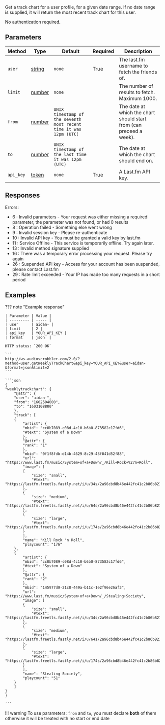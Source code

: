 Get a track chart for a user profile, for a given date range. If no date range is supplied, it will return the most recent track chart for this user.

No authentication required.

## Parameters
| Method         | Type                                                                                               | Default    | Required | Description                                            |
| -------------- | -------------------------------------------------------------------------------------------------- | ---------- | -------- | ------------------------------------------------------ |
| `user`         |[string](https://developer.mozilla.org/en-US/docs/Web/JavaScript/Reference/Global_Objects/String)   |`none`      | True | The last.fm username to fetch the friends of.
| `limit`        |[number](https://developer.mozilla.org/en-US/docs/Web/JavaScript/Reference/Global_Objects/Number)   | `none`  |             | The number of results to fetch. Maximum 1000.
| `from`         |[number](https://developer.mozilla.org/en-US/docs/Web/JavaScript/Reference/Global_Objects/Number)   | `UNIX timestamp of the seventh most recent time it was 12pm (UTC)` |      | The date at which the chart should start from (can preceed a week).
| `to`           |[number](https://developer.mozilla.org/en-US/docs/Web/JavaScript/Reference/Global_Objects/Number)   | `UNIX timestamp of the last time it was 12pm (UTC)` |       | The date at which the chart should end on.
| `api_key`      |[token](https://www.last.fm/api/account/create)                                                     |`none`      | True | A Last.fm API key.

## Responses
Errors:

- 6 : Invalid parameters - Your request was either missing a required parameter, the parameter was not found, or had 0 results
- 8 : Operation failed - Something else went wrong  
- 9 : Invalid session key - Please re-authenticate  
- 10 : Invalid API key - You must be granted a valid key by last.fm  
- 11 : Service Offline - This service is temporarily offline. Try again later.  
- 13 : Invalid method signature supplied  
- 16 : There was a temporary error processing your request. Please try again  
- 26 : Suspended API key - Access for your account has been suspended, please contact Last.fm  
- 29 : Rate limit exceeded - Your IP has made too many requests in a short period  

## Examples
??? note "Example response"

    | Parameter | Value |
    | --------- | ----- |
    | user      | aidan- |
    | limit     | 2 |
    | api_key   | YOUR_API_KEY |
    | format    | json  |

    HTTP status: `200 OK`

    ```
    http://ws.audioscrobbler.com/2.0/?method=user.getWeeklyTrackChart&api_key=YOUR_API_KEY&user=aidan-&format=json&limit=2
    ```

    ```json
    {
    "weeklytrackchart": {
        "@attr": {
        "user": "aidan-",
        "from": "1602504000",
        "to": "1603108800"
        },
        "track": [
        {
            "artist": {
            "mbid": "cc0b7089-c08d-4c10-b6b0-873582c17fd6",
            "#text": "System of a Down"
            },
            "@attr": {
            "rank": "1"
            },
            "mbid": "0f1f8fdb-d14b-4629-8c29-43f041d52f88",
            "url": "https://www.last.fm/music/System+of+a+Down/_/Kill+Rock+%27n+Roll",
            "image": [
            {
                "size": "small",
                "#text": "https://lastfm.freetls.fastly.net/i/u/34s/2a96cbd8b46e442fc41c2b86b821562f.png"
            },
            {
                "size": "medium",
                "#text": "https://lastfm.freetls.fastly.net/i/u/64s/2a96cbd8b46e442fc41c2b86b821562f.png"
            },
            {
                "size": "large",
                "#text": "https://lastfm.freetls.fastly.net/i/u/174s/2a96cbd8b46e442fc41c2b86b821562f.png"
            }
            ],
            "name": "Kill Rock 'n Roll",
            "playcount": "176"
        },
        {
            "artist": {
            "mbid": "cc0b7089-c08d-4c10-b6b0-873582c17fd6",
            "#text": "System of a Down"
            },
            "@attr": {
            "rank": "2"
            },
            "mbid": "145977d0-21c8-449a-b11c-1e2f96e26af3",
            "url": "https://www.last.fm/music/System+of+a+Down/_/Stealing+Society",
            "image": [
            {
                "size": "small",
                "#text": "https://lastfm.freetls.fastly.net/i/u/34s/2a96cbd8b46e442fc41c2b86b821562f.png"
            },
            {
                "size": "medium",
                "#text": "https://lastfm.freetls.fastly.net/i/u/64s/2a96cbd8b46e442fc41c2b86b821562f.png"
            },
            {
                "size": "large",
                "#text": "https://lastfm.freetls.fastly.net/i/u/174s/2a96cbd8b46e442fc41c2b86b821562f.png"
            }
            ],
            "name": "Stealing Society",
            "playcount": "51"
        }
        ]
    }
    }
    
    ```

!!! warning
    To use parameters: `from` and `to`, you must declare **both** of them otherwise it will be treated with no start or end date
